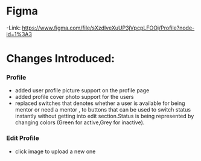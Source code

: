 # Figma
-Link: https://www.figma.com/file/sXzdIveXuUP3jVpcpLFOOj/Profile?node-id=1%3A3

# Changes Introduced:
### Profile
- added user profile picture support on the profile page
- added profile cover photo support for the users
- replaced switches that denotes whether a user is available for being mentor or need a mentor , to buttons that can be used to 
  switch status instantly without getting into edit section.Status is being represented by changing colors (Green for active,Grey for 
  inactive).

### Edit Profile
- click image to upload a new one

